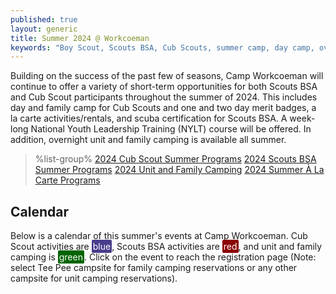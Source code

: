 ```yaml
---
published: true
layout: generic
title: Summer 2024 @ Workcoeman
keywords: "Boy Scout, Scouts BSA, Cub Scouts, summer camp, day camp, overview, Scouting, Summer 2024, Overnight Camping, Merit Badges"
---
```


Building on the success of the past few of seasons, Camp Workcoeman will continue to offer a variety of short-term opportunities for both Scouts BSA and Cub Scout participants throughout the summer of 2024. This includes day and family camp for Cub Scouts and one and two day merit badges, a la carte activities/rentals, and scuba certification for Scouts BSA. A week-long National Youth Leadership Training (NYLT) course will be offered. In addition, overnight unit and family camping is available all summer.

> %list-group%
> <a href="{{ site.url }}/cub-scouts/day-camp/" class="list-group-item">2024 Cub Scout Summer Programs</a>
> <a href="{{ site.url }}/scouts-bsa/summer-programs/" class="list-group-item">2024 Scouts BSA Summer Programs</a>
> <a href="{{ site.url }}/summer-camp/overnight-camping/" class="list-group-item">2024 Unit and Family Camping</a>
> <a href="{{ site.url }}/summer-camp/a-la-carte-programs/" class="list-group-item">2024 Summer À La Carte Programs</a>

## Calendar

<link href='/css/fullcalendar-main.min.css'/ rel="stylesheet">
<script src='/js/fullcalendar-main.min.js'></script>
<script>

  document.addEventListener('DOMContentLoaded', function() {
    var calendarEl = document.getElementById('calendar');
    var calendar = new FullCalendar.Calendar(calendarEl, {
      initialView: 'dayGridMonth',
      themeSystem: 'bootstrap',
      //validRange: {start: '2024-07-01', end: '2024-08-31'},
      initialDate: '2024-07-01',
      headerToolbar: {start: 'title', center: '', end: 'prev,next'},
      height: 775,
      //eventClick: function(info){https://campworkcoeman.org/},
      events: [
          {title: 'Cub Scout Day Camp — Week 1', start: '2024-07-15', end: '2024-07-20', url: 'https://scoutingevent.com/066-80910-195797', color: 'DarkSlateBlue'},
          {title: 'Cub Scout Day Camp — Week 2', start: '2024-08-05', end: '2024-08-10', url: 'https://scoutingevent.com/066-80910-195798', color: 'DarkSlateBlue'},
          {title: 'Baloo\'s Cub & Family Camp', start: '2024-08-02', end: '2024-08-05', url: 'https://scoutingevent.com/066-81628', color: 'DarkSlateBlue'},
          {title: 'Unit and Family Camping', start: '2024-07-01', end: '2024-08-10', url: 'https://campreservation.com/066/Camps/636', color: 'DarkGreen'},
          {title: 'Outdoor Skills & More — Week 1', start: '2024-07-01', end: '2024-07-06', url: 'https://scoutingevent.com/066', color: 'DarkRed'},
          {title: 'Scuba Certification Camp — Week 1', start: '2024-07-08', end: '2024-07-12', url: 'https://scoutingevent.com/066-81016', color: 'DarkRed'},
          {title: 'Aquatics & More — Week 1', start: '2024-07-08', end: '2024-07-13', url: 'https://scoutingevent.com/066', color: 'DarkRed'},
          {title: 'Outdoor Skills & More — Week 2', start: '2024-07-22', end: '2024-07-27', url: 'https://scoutingevent.com/066', color: 'DarkRed'},
          {title: 'Scuba Certification Camp — Week 2', start: '2024-07-29', end: '2024-08-02', url: 'https://scoutingevent.com/066-81016', color: 'DarkRed'},
          {title: 'Aquatics & More — Week 2', start: '2024-07-29', end: '2024-08-03', url: 'https://scoutingevent.com/066', color: 'DarkRed'},
          {title: 'Advanced Scuba Certification Camp', start: '2024-08-02', end: '2024-08-05', url: 'https://scoutingevent.com/066-81016', color: 'DarkRed'},
          {title: 'National Youth Leadership Training (NYLT)', start: '2024-07-07', end: '2024-07-14', url: 'https://scoutingevent.com/066-80412', color: 'DarkRed'},
          {title: 'Cooking Merit Badge — Session 1', start: '2024-07-01', end: '2024-07-04', url: 'https://scoutingevent.com/066-82179', color: 'DarkRed'},
          {title: 'Cooking Merit Badge — Session 2', start: '2024-07-22', end: '2024-07-25', url: 'https://scoutingevent.com/066-82179', color: 'DarkRed'},
          {title: 'Cooking Merit Badge — Session 3', start: '2024-07-29', end: '2024-08-01', url: 'https://scoutingevent.com/066-82179', color: 'DarkRed'},
          {title: 'Fly Fishing Merit Badge — Session 1', start: '2024-07-02', end: '2024-07-03', url: 'https://scoutingevent.com/066-82178', color: 'DarkRed'},
          {title: 'Fly Fishing Merit Badge — Session 2', start: '2024-07-23', end: '2024-07-24', url: 'https://scoutingevent.com/066-82178', color: 'DarkRed'},
          {title: 'Fly Fishing Merit Badge — Session 3', start: '2024-07-30', end: '2024-07-31', url: 'https://scoutingevent.com/066-82178', color: 'DarkRed'},
          {title: 'Summer Centennial Celebration: Alumni Reunion', start: '2024-07-20', end: '2024-07-21', url: '{{ site.url }}/about/history/centennial/', color: 'DarkGray'},
        ]
    });
    calendar.render();
  });

</script>

Below is a calendar of this summer's events at Camp Workcoeman. Cub Scout activities are <span style="background-color: DarkSlateBlue; color: white; padding: 2px; border-radius: 2px">blue</span>, Scouts BSA activities are <span style="background-color: DarkRed; color: white; padding: 2px; border-radius: 2px">red</span>, and unit and family camping is <span style="background-color: DarkGreen; color: white; padding: 2px; border-radius: 2px">green</span>. Click on the event to reach the registration page (Note: select Tee Pee campsite for family camping reservations or any other campsite for unit camping reservations).

<div id='calendar'></div>

<p>
